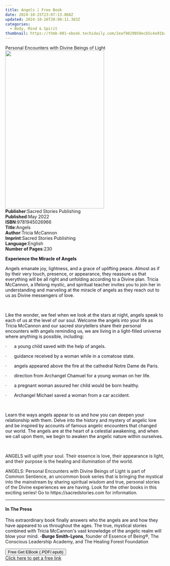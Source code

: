 ```yaml
---
title: Angels | Free Book
date: 2024-10-25T23:07:13.868Z
updated: 2024-10-26T20:08:11.383Z
categories:
  - Body, Mind & Spirit
thumbnail: https://thmb-001-ebook.techidaily.com/2eaf9829058ecb5c4a91ba723ebbb3b4089c4f11cffa709118bb820b610ec738.jpg
---
```

<main id="book-container">
  <div class="flex flex-col">
    <div class="book-brief flex-1 py-6 px-4 sm:p-6 md:py-10 md:px-8">
      <!-- brief-->
      <div class="book-brief-main">
        Personal Encounters with Divine Beings of Light
      </div>
    </div>
    <div
      class="book-meta-info flex-1 grid gap-4 col-start-1 col-end-3 row-start-1 sm:mb-6 sm:grid-cols-4 lg:gap-6 lg:col-start-2 lg:row-end-6 lg:row-span-6 lg:mb-0"
    >
      <div
        class="book-meta-info-left place-content-center mt-4 p-4 text-sm leading-6 col-start-2 col-span-2 dark:text-slate-400"
      >
        <img
          class="w-full h-500 object-cover rounded-lg sm:h-255 sm:col-span-2 lg:col-span-full"
          src="https://img-001-ebook.techidaily.com/a36e30d19317b69f591aa883625a6a23cb59ba49f1fa97425b5f2b0270a99e7f.jpg"
          alt=""
          width="312"
          height="500"
        />
      </div>
      <div
        class="book-meta-info-right mt-2 col-start-1 row-start-2 col-span-3 self-center"
      >
        <!-- meta data  -->
        <div class="flex flex-col px-4 md:px-8">
          <div class="flex-1">
            <strong>Publisher</strong>:<span class="px-2"
              >Sacred Stories Publishing</span
            >
          </div>
          <div class="flex-1">
            <strong>Published</strong>:<span class="px-2">May 2022</span>
          </div>
          <div class="flex-1">
            <strong>ISBN</strong>:<span class="px-2">9781945026966</span>
          </div>
          <div class="flex-1">
            <strong>Title</strong>:<span class="px-2">Angels</span>
          </div>
          <div class="flex-1">
            <strong>Author</strong>:<span class="px-2">Tricia McCannon</span>
          </div>
          <div class="flex-1">
            <strong>Imprint</strong>:<span class="px-2"
              >Sacred Stories Publishing</span
            >
          </div>
          <div class="flex-1">
            <strong>Language</strong>:<span class="px-2">English</span>
          </div>
          <div class="flex-1">
            <strong>Number of Pages</strong>:<span class="px-2">230</span>
          </div>
        </div>
      </div>
    </div>
    <div class="book-description flex-1 py-6 px-4 sm:p-6 md:py-10 md:px-8">
      <div class="book-description-main">
        <div accordion-content="" id="description">
          <p class="ql-align-center">
            <strong style="color: rgb(14, 16, 26)"
              >Experience the Miracle of Angels</strong
            >
          </p>
          <p>
            <span style="color: rgb(14, 16, 26)"
              >Angels emanate joy, lightness, and a grace of uplifting peace.
              Almost as if by their very touch, presence, or appearance, they
              reassure us that everything will be all right and unfolding
              according to a Divine plan. Tricia McCannon, a lifelong mystic,
              and spiritual teacher invites you to join her in understanding and
              marveling at the miracle of angels as they reach out to us as
              Divine messengers of love.</span
            >
          </p>
          <p><span style="color: rgb(14, 16, 26)">&nbsp;</span></p>
          <p>
            <span style="color: rgb(14, 16, 26)"
              >Like the wonder, we feel when we look at the stars at night,
              angels speak to each of us at the level of our soul. Welcome the
              angels into your life as Tricia McCannon and our sacred
              storytellers share their personal encounters with angels reminding
              us, we are living in a light-filled universe where anything is
              possible, including:&nbsp;</span
            >
          </p>
          <p>
            <span style="color: rgb(14, 16, 26)"
              >·&nbsp;&nbsp;&nbsp;&nbsp;&nbsp;&nbsp;a young child saved with the
              help of angels.</span
            >
          </p>
          <p>
            <span style="color: rgb(14, 16, 26)"
              >·&nbsp;&nbsp;&nbsp;&nbsp;&nbsp;&nbsp;guidance received by a woman
              while in a comatose state.</span
            >
          </p>
          <p>
            <span style="color: rgb(14, 16, 26)"
              >·&nbsp;&nbsp;&nbsp;&nbsp;&nbsp;&nbsp;angels appeared above the
              fire at the cathedral Notre Dame de Paris.</span
            >
          </p>
          <p>
            <span style="color: rgb(14, 16, 26)"
              >·&nbsp;&nbsp;&nbsp;&nbsp;&nbsp;&nbsp;direction from Archangel
              Chamuel for a young woman on her life.</span
            >
          </p>
          <p>
            <span style="color: rgb(14, 16, 26)"
              >·&nbsp;&nbsp;&nbsp;&nbsp;&nbsp;&nbsp;a pregnant woman assured her
              child would be born healthy.</span
            >
          </p>
          <p>
            <span style="color: rgb(14, 16, 26)"
              >·&nbsp;&nbsp;&nbsp;&nbsp;&nbsp;&nbsp;Archangel Michael saved a
              woman from a car accident.</span
            >
          </p>
          <p><span style="color: rgb(14, 16, 26)">&nbsp;</span></p>
          <p>
            <span style="color: rgb(14, 16, 26)"
              >Learn the ways angels appear to us and how you can deepen your
              relationship with them. Delve into the history and mystery of
              angelic lore and be inspired by accounts of famous angelic
              encounters that changed our world. The angels are at the heart of
              a celestial awakening, and when we call upon them, we begin to
              awaken the angelic nature within ourselves.</span
            >
          </p>
          <p><span style="color: rgb(14, 16, 26)">&nbsp;</span></p>
          <p>
            ANGELS will uplift your soul. Their essence is love, their
            appearance is light, and their purpose is the healing and
            illumination of the world.
          </p>
          <p>
            ANGELS: Personal Encounters with Divine Beings of Light is part of
            Common Sentience, an uncommon book series that is bringing the
            mystical into the mainstream by sharing spiritual wisdom and true,
            personal stories of the Divine experiences we are having. Look for
            the other books in this exciting series! Go to
            https://sacredstories.com for information.
          </p>
        </div>
        <div class="accordion-fader"></div>
      </div>
    </div>
    <div class="book-excerpts flex-1 py-6 px-4 sm:p-6 md:py-10 md:px-8">
      <!-- excerpts-->
      <div class="book-excerpts-main">
        <hr />
        <h4 class="placeholder placeholder-heading">
          <span>In The Press</span>
        </h4>
        <p></p>
        <p>
          <span style="color: rgba(14, 16, 26, 1)"
            >This extraordinary book finally answers who the angels are and how
            they have appeared to us throughout the ages. The true, mystical
            stories combined with Tricia McCannon's vast knowledge of the
            angelic realm will blow your mind. </span
          >-<strong style="color: rgba(14, 16, 26, 1)">Burge Smith-Lyons</strong
          >, founder of Essence of Being®, The Conscious Leadership Academy,
          and The Healing Forest Foundation
        </p>
        <p></p>
      </div>
    </div>
    <div
      class="book-about-author flex-1 py-6 px-4 sm:p-6 md:py-10 md:px-8"
    ></div>
    <div class="book-free-get flex-1 py-6 px-4 sm:p-6 md:py-10 md:px-8">
      <button
        id="btn-free-get"
        class="bg-blue-500 hover:bg-blue-700 text-white font-bold py-2 px-4 rounded"
      >
        Free Get EBook (.PDF/.epub)
      </button>
      <div id="countdown-display" class="px-2 text-lg mt-2"></div>
      <a
        id="free-link"
        class="hidden bg-blue-500 hover:bg-blue-700 text-white font-bold py-2 px-4 rounded"
        href="https://www.ebooks.com/en-us/book/210550033/angels/tricia-mccannon/"
        target="_blank"
        >Click here to get a free link</a
      >
    </div>
    <script>
      let countdownTime = 0;
      let countdownInterval = null;
      document
        .getElementById('btn-free-get')
        .addEventListener('click', startCountdown);
      function startCountdown() {
        countdownTime = new Date().getTime() + 60000 * 3;
        countdownInterval = setInterval(updateCountdown, 1000);
        document.getElementById('btn-free-get').disabled = true;
        document
          .getElementById('btn-free-get')
          .classList.add('bg-gray-500', 'cursor-not-allowed');
      }
      function updateCountdown() {
        let currentTime = new Date().getTime();
        let timeLeft = countdownTime - currentTime;
        let secondsLeft = Math.floor(timeLeft / 1000);
        document.getElementById('countdown-display').innerHTML =
          `Remaining time: ${secondsLeft} seconds.`;
        if (secondsLeft <= 0) {
          clearInterval(countdownInterval);
          document.getElementById('btn-free-get').classList.add('hidden');
          document.getElementById('free-link').classList.remove('hidden');
          document.getElementById('countdown-display').innerHTML = '';
        }
      }
    </script>
  </div>
</main>

<ins class="adsbygoogle"
      style="display:block"
      data-ad-client="ca-pub-7571918770474297"
      data-ad-slot="8358498916"
      data-ad-format="auto"
      data-full-width-responsive="true"></ins>
    